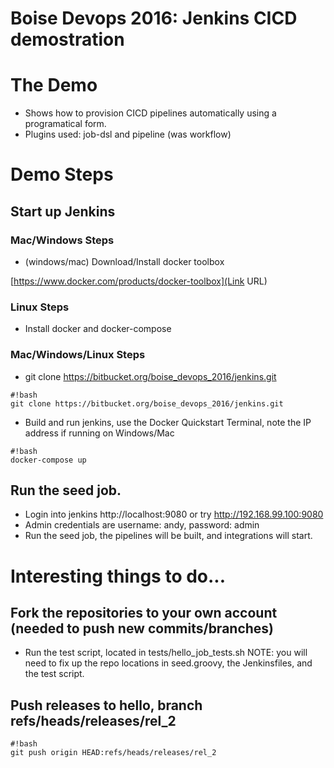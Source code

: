 # **Boise Devops 2016: Jenkins CICD demostration**

# The Demo

* Shows how to provision CICD pipelines automatically using a programatical form.
* Plugins used:  job-dsl and pipeline (was workflow)

# Demo Steps

## Start up Jenkins

### Mac/Windows Steps

* (windows/mac) Download/Install docker toolbox

[https://www.docker.com/products/docker-toolbox](Link URL)

### Linux Steps

* Install docker and docker-compose

### Mac/Windows/Linux Steps
* git clone https://bitbucket.org/boise_devops_2016/jenkins.git
```
#!bash
git clone https://bitbucket.org/boise_devops_2016/jenkins.git
```
* Build and run jenkins, use the Docker Quickstart Terminal, note the IP address if running on Windows/Mac
```
#!bash
docker-compose up
```

## Run the seed job.

* Login into jenkins http://localhost:9080 or try http://192.168.99.100:9080
* Admin credentials are username: andy, password: admin
* Run the seed job, the pipelines will be built, and integrations will start.

# Interesting things to do...

## Fork the repositories to your own account (needed to push new commits/branches)

* Run the test script, located in tests/hello_job_tests.sh
  NOTE: you will need to fix up the repo locations in seed.groovy, the Jenkinsfiles, and the test script.

## Push releases to hello, branch refs/heads/releases/rel_2
```
#!bash
git push origin HEAD:refs/heads/releases/rel_2
```